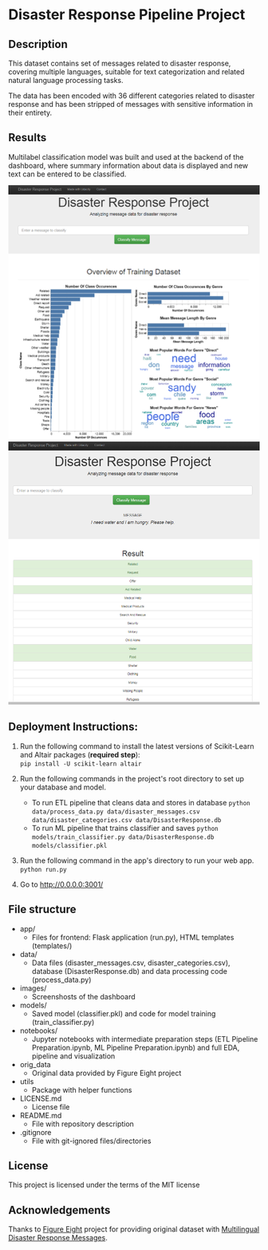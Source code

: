 # Disaster Response Pipeline Project
## Description
This dataset contains set of messages related to disaster response, covering multiple languages, suitable for text categorization and related natural language processing tasks.

The data has been encoded with 36 different categories related to disaster response and has been stripped of messages with sensitive information in their entirety.

## Results  
Multilabel classification model was built and used at the backend of the dashboard, where summary information about data is displayed and new text can be entered to be classified.  

![Index Page](images/index_page.png?raw=true "Index Page")
![Go Page](images/go_page.PNG?raw=true "Go Page")

## Deployment Instructions:
1. Run the following command to install the latest versions of Scikit-Learn and Altair packages (**required step**):  
    `pip install -U scikit-learn altair`  
    
2. Run the following commands in the project's root directory to set up your database and model.

    - To run ETL pipeline that cleans data and stores in database
        `python data/process_data.py data/disaster_messages.csv data/disaster_categories.csv data/DisasterResponse.db`
    - To run ML pipeline that trains classifier and saves
        `python models/train_classifier.py data/DisasterResponse.db models/classifier.pkl`

3. Run the following command in the app's directory to run your web app.
    `python run.py`

4. Go to http://0.0.0.0:3001/

## File structure
- app/
    - Files for frontend: Flask application (run.py), HTML templates (templates/)
- data/
    - Data files (disaster_messages.csv, disaster_categories.csv), database (DisasterResponse.db) and data processing code (process_data.py)
- images/
    - Screenshosts of the dashboard
- models/
    - Saved model (classifier.pkl) and code for model training (train_classifier.py)
- notebooks/
    - Jupyter notebooks with intermediate preparation steps (ETL Pipeline Preparation.ipynb, ML Pipeline Preparation.ipynb) and full EDA, pipeline and visualization
- orig_data
    - Original data provided by Figure Eight project
- utils
    - Package with helper functions 
- LICENSE.md
    - License file
- README.md
    - File with repository description
- .gitignore
    - File with git-ignored files/directories 

## License
This project is licensed under the terms of the MIT license

## Acknowledgements
Thanks to [Figure Eight](https://www.figure-eight.com) project for providing original dataset with [Multilingual Disaster Response Messages](https://www.figure-eight.com/dataset/combined-disaster-response-data).
